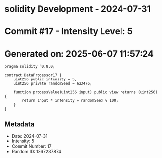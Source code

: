 ﻿# solidity Development - 2024-07-31
# Commit #17 - Intensity Level: 5
# Generated on: 2025-06-07 11:57:24
```solidity
pragma solidity ^0.8.0;

contract DataProcessor17 {
    uint256 public intensity = 5;
    uint256 private randomSeed = 623476;

    function processValue(uint256 input) public view returns (uint256) {
        return input * intensity + randomSeed % 100;
    }
}
```
## Metadata
- Date: 2024-07-31
- Intensity: 5
- Commit Number: 17
- Random ID: 1867237874
